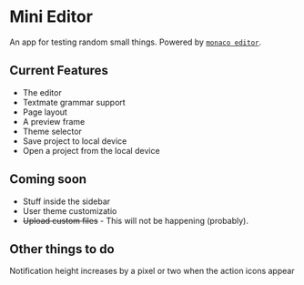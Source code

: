 # Mini Editor

An app for testing random small things. Powered by [`monaco editor`](https://www.npmjs.com/package/monaco-editor).

## Current Features

- The editor
- Textmate grammar support
- Page layout
- A preview frame
- Theme selector
- Save project to local device
- Open a project from the local device

## Coming soon

- Stuff inside the sidebar
- User theme customizatio
- ~~Upload custom files~~ - This will not be happening (probably).

## Other things to do

Notification height increases by a pixel or two when the action icons appear
